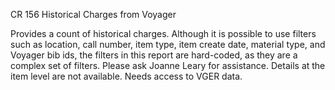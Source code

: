 CR 156
Historical Charges from Voyager

Provides a count of historical charges. Although it is possible to use filters such as location, call number, item type, item create date, material type, and Voyager bib ids, the filters in this report are hard-coded, as they are a complex set of filters. Please ask Joanne Leary for assistance.  Details at the item level are not available. Needs access to VGER data.
